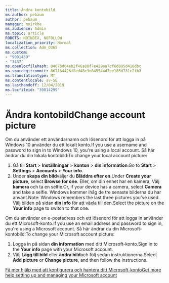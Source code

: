 ```yaml
---
title: Ändra kontobild
ms.author: pebaum
author: pebaum
manager: mnirkhe
ms.audience: Admin
ms.topic: article
ROBOTS: NOINDEX, NOFOLLOW
localization_priority: Normal
ms.collection: Adm_O365
ms.custom:
- "9001439"
- "3437"
ms.openlocfilehash: 0467bd04eb2f46a88f7e429aa7cf6d085d416dbc
ms.sourcegitcommit: 867184426f2ed48e3e845544d7ce185d731c2fb3
ms.translationtype: MT
ms.contentlocale: sv-SE
ms.lasthandoff: 12/04/2019
ms.locfileid: "39814299"
---
```

# <a name="change-account-picture"></a><span data-ttu-id="d8a94-102">Ändra kontobild</span><span class="sxs-lookup"><span data-stu-id="d8a94-102">Change account picture</span></span>

<span data-ttu-id="d8a94-103">Om du använder ett användarnamn och lösenord för att logga in på Windows 10 använder du ett lokalt konto.</span><span class="sxs-lookup"><span data-stu-id="d8a94-103">If you use a username and password to sign in to Windows 10, you're using a local account.</span></span> <span data-ttu-id="d8a94-104">Så här ändrar du din lokala kontobild:</span><span class="sxs-lookup"><span data-stu-id="d8a94-104">To change your local account picture:</span></span>

1. <span data-ttu-id="d8a94-105">Gå till **Start** > **Inställningar** > **konton** > **din information**.</span><span class="sxs-lookup"><span data-stu-id="d8a94-105">Go to **Start** > **Settings** > **Accounts** > **Your info**.</span></span>
2. <span data-ttu-id="d8a94-106">Under **skapa din bild**väljer du **Bläddra efter en**.</span><span class="sxs-lookup"><span data-stu-id="d8a94-106">Under **Create your picture**, select **Browse for one**.</span></span> <span data-ttu-id="d8a94-107">Eller, om din enhet har en kamera, Välj **kamera** och ta en selfie.</span><span class="sxs-lookup"><span data-stu-id="d8a94-107">Or, if your device has a camera, select **Camera** and take a selfie.</span></span> 
    <span data-ttu-id="d8a94-108">Windows kommer ihåg de tre senaste bilderna du har använt.</span><span class="sxs-lookup"><span data-stu-id="d8a94-108">Note: Windows remembers the last three pictures you’ve used.</span></span> <span data-ttu-id="d8a94-109">Välj bilden på sidan **din info** för att växla till den.</span><span class="sxs-lookup"><span data-stu-id="d8a94-109">Select the picture on the **Your info** page to switch to that one.</span></span>

<span data-ttu-id="d8a94-110">Om du använder en e-postadress och ett lösenord för att logga in använder du ett Microsoft-konto.</span><span class="sxs-lookup"><span data-stu-id="d8a94-110">If you use an email address and password to sign in, you're using a Microsoft account.</span></span> <span data-ttu-id="d8a94-111">Så här ändrar du din Microsoft-kontobild:</span><span class="sxs-lookup"><span data-stu-id="d8a94-111">To change your Microsoft account picture:</span></span>

1. <span data-ttu-id="d8a94-112">Logga in på sidan **din information** med ditt Microsoft-konto.</span><span class="sxs-lookup"><span data-stu-id="d8a94-112">Sign in to the **Your info** page with your Microsoft account.</span></span>
2. <span data-ttu-id="d8a94-113">Välj **Lägg till bild** eller **ändra bild**och följ sedan instruktionerna.</span><span class="sxs-lookup"><span data-stu-id="d8a94-113">Select **Add picture** or **Change picture**, and then follow the instructions.</span></span>

[<span data-ttu-id="d8a94-114">Få mer hjälp med att konfigurera och hantera ditt Microsoft-konto</span><span class="sxs-lookup"><span data-stu-id="d8a94-114">Get more help setting up and managing your Microsoft account</span></span>](https://support.microsoft.com/products/microsoft-account?category=manage-account)